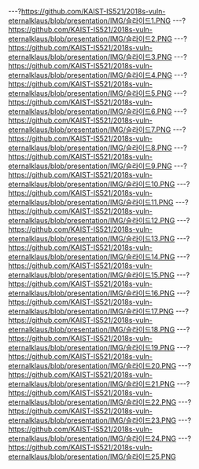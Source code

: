 ---?https://github.com/KAIST-IS521/2018s-vuln-eternalklaus/blob/presentation/IMG/슬라이드1.PNG
---?https://github.com/KAIST-IS521/2018s-vuln-eternalklaus/blob/presentation/IMG/슬라이드2.PNG
---?https://github.com/KAIST-IS521/2018s-vuln-eternalklaus/blob/presentation/IMG/슬라이드3.PNG
---?https://github.com/KAIST-IS521/2018s-vuln-eternalklaus/blob/presentation/IMG/슬라이드4.PNG
---?https://github.com/KAIST-IS521/2018s-vuln-eternalklaus/blob/presentation/IMG/슬라이드5.PNG
---?https://github.com/KAIST-IS521/2018s-vuln-eternalklaus/blob/presentation/IMG/슬라이드6.PNG
---?https://github.com/KAIST-IS521/2018s-vuln-eternalklaus/blob/presentation/IMG/슬라이드7.PNG
---?https://github.com/KAIST-IS521/2018s-vuln-eternalklaus/blob/presentation/IMG/슬라이드8.PNG
---?https://github.com/KAIST-IS521/2018s-vuln-eternalklaus/blob/presentation/IMG/슬라이드9.PNG
---?https://github.com/KAIST-IS521/2018s-vuln-eternalklaus/blob/presentation/IMG/슬라이드10.PNG
---?https://github.com/KAIST-IS521/2018s-vuln-eternalklaus/blob/presentation/IMG/슬라이드11.PNG
---?https://github.com/KAIST-IS521/2018s-vuln-eternalklaus/blob/presentation/IMG/슬라이드12.PNG
---?https://github.com/KAIST-IS521/2018s-vuln-eternalklaus/blob/presentation/IMG/슬라이드13.PNG
---?https://github.com/KAIST-IS521/2018s-vuln-eternalklaus/blob/presentation/IMG/슬라이드14.PNG
---?https://github.com/KAIST-IS521/2018s-vuln-eternalklaus/blob/presentation/IMG/슬라이드15.PNG
---?https://github.com/KAIST-IS521/2018s-vuln-eternalklaus/blob/presentation/IMG/슬라이드16.PNG
---?https://github.com/KAIST-IS521/2018s-vuln-eternalklaus/blob/presentation/IMG/슬라이드17.PNG
---?https://github.com/KAIST-IS521/2018s-vuln-eternalklaus/blob/presentation/IMG/슬라이드18.PNG
---?https://github.com/KAIST-IS521/2018s-vuln-eternalklaus/blob/presentation/IMG/슬라이드19.PNG
---?https://github.com/KAIST-IS521/2018s-vuln-eternalklaus/blob/presentation/IMG/슬라이드20.PNG
---?https://github.com/KAIST-IS521/2018s-vuln-eternalklaus/blob/presentation/IMG/슬라이드21.PNG
---?https://github.com/KAIST-IS521/2018s-vuln-eternalklaus/blob/presentation/IMG/슬라이드22.PNG
---?https://github.com/KAIST-IS521/2018s-vuln-eternalklaus/blob/presentation/IMG/슬라이드23.PNG
---?https://github.com/KAIST-IS521/2018s-vuln-eternalklaus/blob/presentation/IMG/슬라이드24.PNG
---?https://github.com/KAIST-IS521/2018s-vuln-eternalklaus/blob/presentation/IMG/슬라이드25.PNG
